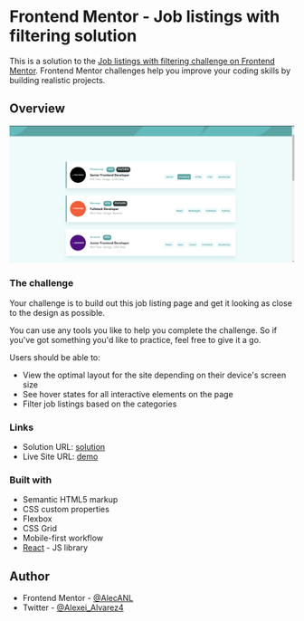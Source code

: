 # Frontend Mentor - Job listings with filtering solution

This is a solution to the [Job listings with filtering challenge on Frontend Mentor](https://www.frontendmentor.io/challenges/job-listings-with-filtering-ivstIPCt). Frontend Mentor challenges help you improve your coding skills by building realistic projects.

## Overview

![screenshot](src/assets/images/design.png)

### The challenge

Your challenge is to build out this job listing page and get it looking as close to the design as possible.

You can use any tools you like to help you complete the challenge. So if you've got something you'd like to practice, feel free to give it a go.

Users should be able to:

- View the optimal layout for the site depending on their device's screen size
- See hover states for all interactive elements on the page
- Filter job listings based on the categories

### Links

- Solution URL: [solution](https://github.com/AlecANL/jobs-listings-react)
- Live Site URL: [demo](https://app-jobs-listing.netlify.app/)

### Built with

- Semantic HTML5 markup
- CSS custom properties
- Flexbox
- CSS Grid
- Mobile-first workflow
- [React](https://reactjs.org/) - JS library

## Author

- Frontend Mentor - [@AlecANL](https://www.frontendmentor.io/profile/AlecANL)
- Twitter - [@Alexei_Alvarez4](https://www.twitter.com/Alexei_Alvarez4)
